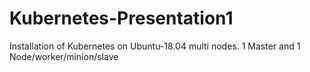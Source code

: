 # Kubernetes-Presentation1

Installation of Kubernetes on Ubuntu-18.04 multi nodes. 1 Master and 1 Node/worker/minion/slave

